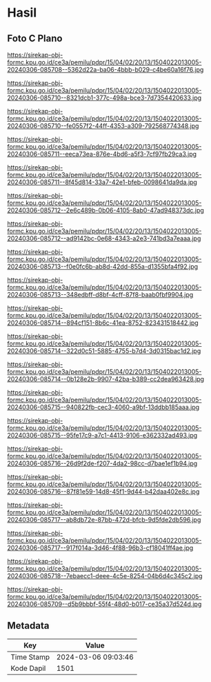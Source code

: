 # Hasil

## Foto C Plano

https://sirekap-obj-formc.kpu.go.id/ce3a/pemilu/pdpr/15/04/02/20/13/1504022013005-20240306-085708--5362d22a-ba06-4bbb-b029-c4be60a16f76.jpg

https://sirekap-obj-formc.kpu.go.id/ce3a/pemilu/pdpr/15/04/02/20/13/1504022013005-20240306-085710--8321dcb1-377c-498a-bce3-7d7354420633.jpg

https://sirekap-obj-formc.kpu.go.id/ce3a/pemilu/pdpr/15/04/02/20/13/1504022013005-20240306-085710--fe0557f2-44ff-4353-a309-792568774348.jpg

https://sirekap-obj-formc.kpu.go.id/ce3a/pemilu/pdpr/15/04/02/20/13/1504022013005-20240306-085711--eeca73ea-876e-4bd6-a5f3-7cf97fb29ca3.jpg

https://sirekap-obj-formc.kpu.go.id/ce3a/pemilu/pdpr/15/04/02/20/13/1504022013005-20240306-085711--8f45d814-33a7-42e1-bfeb-0098641da9da.jpg

https://sirekap-obj-formc.kpu.go.id/ce3a/pemilu/pdpr/15/04/02/20/13/1504022013005-20240306-085712--2e6c489b-0b06-4105-8ab0-47ad948373dc.jpg

https://sirekap-obj-formc.kpu.go.id/ce3a/pemilu/pdpr/15/04/02/20/13/1504022013005-20240306-085712--ad9142bc-0e68-4343-a2e3-741bd3a7eaaa.jpg

https://sirekap-obj-formc.kpu.go.id/ce3a/pemilu/pdpr/15/04/02/20/13/1504022013005-20240306-085713--f0e0fc6b-ab8d-42dd-855a-d1355bfa4f92.jpg

https://sirekap-obj-formc.kpu.go.id/ce3a/pemilu/pdpr/15/04/02/20/13/1504022013005-20240306-085713--348edbff-d8bf-4cff-87f8-baab0fbf9904.jpg

https://sirekap-obj-formc.kpu.go.id/ce3a/pemilu/pdpr/15/04/02/20/13/1504022013005-20240306-085714--894cf151-8b6c-41ea-8752-823431518442.jpg

https://sirekap-obj-formc.kpu.go.id/ce3a/pemilu/pdpr/15/04/02/20/13/1504022013005-20240306-085714--322d0c51-5885-4755-b7d4-3d0315bac1d2.jpg

https://sirekap-obj-formc.kpu.go.id/ce3a/pemilu/pdpr/15/04/02/20/13/1504022013005-20240306-085714--0b128e2b-9907-42ba-b389-cc2dea963428.jpg

https://sirekap-obj-formc.kpu.go.id/ce3a/pemilu/pdpr/15/04/02/20/13/1504022013005-20240306-085715--940822fb-cec3-4060-a9bf-13ddbb185aaa.jpg

https://sirekap-obj-formc.kpu.go.id/ce3a/pemilu/pdpr/15/04/02/20/13/1504022013005-20240306-085715--95fe17c9-a7c1-4413-9106-e362332ad493.jpg

https://sirekap-obj-formc.kpu.go.id/ce3a/pemilu/pdpr/15/04/02/20/13/1504022013005-20240306-085716--26d9f2de-f207-4da2-98cc-d7bae1ef1b94.jpg

https://sirekap-obj-formc.kpu.go.id/ce3a/pemilu/pdpr/15/04/02/20/13/1504022013005-20240306-085716--87f81e59-14d8-45f1-9d44-b42daa402e8c.jpg

https://sirekap-obj-formc.kpu.go.id/ce3a/pemilu/pdpr/15/04/02/20/13/1504022013005-20240306-085717--ab8db72e-87bb-472d-bfcb-9d5fde2db596.jpg

https://sirekap-obj-formc.kpu.go.id/ce3a/pemilu/pdpr/15/04/02/20/13/1504022013005-20240306-085717--917f014a-3d46-4f88-96b3-cf18041ff4ae.jpg

https://sirekap-obj-formc.kpu.go.id/ce3a/pemilu/pdpr/15/04/02/20/13/1504022013005-20240306-085718--7ebaecc1-deee-4c5e-8254-04b6d4c345c2.jpg

https://sirekap-obj-formc.kpu.go.id/ce3a/pemilu/pdpr/15/04/02/20/13/1504022013005-20240306-085709--d5b9bbbf-55f4-48d0-b017-ce35a37d524d.jpg


## Metadata

| Key        | Value               |
| ---------- | ------------------- |
| Time Stamp | 2024-03-06 09:03:46 |
| Kode Dapil | 1501                |



